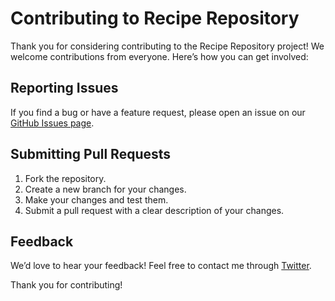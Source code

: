 # Contributing to Recipe Repository

Thank you for considering contributing to the Recipe Repository project! We welcome contributions from everyone. Here’s how you can get involved:

## Reporting Issues

If you find a bug or have a feature request, please open an issue on our [GitHub Issues page](https://github.com/malusiT/Recipe-Repository/issues).

## Submitting Pull Requests

1. Fork the repository.
2. Create a new branch for your changes.
3. Make your changes and test them.
4. Submit a pull request with a clear description of your changes.

## Feedback

We’d love to hear your feedback! Feel free to contact me through [Twitter]([https://x.com/Malusi_Mhlanga]).

Thank you for contributing!
